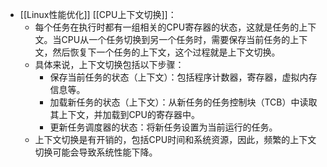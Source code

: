 - [[Linux性能优化]] [[CPU上下文切换]]：
	- 每个任务在执行时都有一组相关的CPU寄存器的状态，这就是任务的上下文。当CPU从一个任务切换到另一个任务时，需要保存当前任务的上下文，然后恢复下一个任务的上下文，这个过程就是上下文切换。
	- 具体来说，上下文切换包括以下步骤：
		- 保存当前任务的状态（上下文）：包括程序计数器，寄存器，虚拟内存信息等。
		- 加载新任务的状态（上下文）：从新任务的任务控制块（TCB）中读取其上下文，并加载到CPU的寄存器中。
		- 更新任务调度器的状态：将新任务设置为当前运行的任务。
	- 上下文切换是有开销的，包括CPU时间和系统资源，因此，频繁的上下文切换可能会导致系统性能下降。
